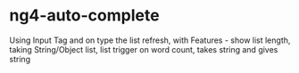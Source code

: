 # ng4-auto-complete
Using Input Tag and on type the list refresh, with Features - show list length, taking String/Object list, list trigger on word count, takes string and gives string
